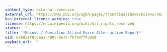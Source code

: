 ```yaml
---
content_type: external-resource
external_url: https://www.pbs.org/wgbh/pages/frontline/shows/kosovo/readings/summary.html
has_external_license_warning: true
license: https://en.wikipedia.org/wiki/All_rights_reserved
status: ''
title: '*Kosovo / Operation Allied Force After-action Report*'
uid: 8ab85ef8-6aa1-490c-be7d-f6fa4ff458e9
wayback_url: ''
---
```

